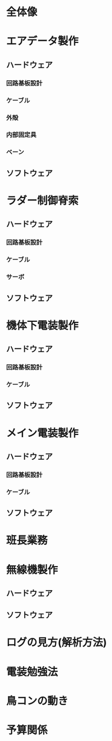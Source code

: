 # 全体像
# エアデータ製作
## ハードウェア
### 回路基板設計
### ケーブル
### 外殻
### 内部固定具
### ベーン
## ソフトウェア
# ラダー制御脊索
## ハードウェア
### 回路基板設計
### ケーブル
### サーボ
## ソフトウェア
# 機体下電装製作
## ハードウェア
### 回路基板設計
### ケーブル
## ソフトウェア
# メイン電装製作
## ハードウェア
### 回路基板設計
### ケーブル
## ソフトウェア
# 班長業務
# 無線機製作
## ハードウェア
## ソフトウェア
# ログの見方(解析方法)
# 電装勉強法
# 鳥コンの動き
# 予算関係
